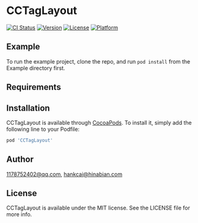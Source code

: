# CCTagLayout

[![CI Status](https://img.shields.io/travis/1178752402@qq.com/CCTagLayout.svg?style=flat)](https://travis-ci.org/1178752402@qq.com/CCTagLayout)
[![Version](https://img.shields.io/cocoapods/v/CCTagLayout.svg?style=flat)](https://cocoapods.org/pods/CCTagLayout)
[![License](https://img.shields.io/cocoapods/l/CCTagLayout.svg?style=flat)](https://cocoapods.org/pods/CCTagLayout)
[![Platform](https://img.shields.io/cocoapods/p/CCTagLayout.svg?style=flat)](https://cocoapods.org/pods/CCTagLayout)

## Example

To run the example project, clone the repo, and run `pod install` from the Example directory first.

## Requirements

## Installation

CCTagLayout is available through [CocoaPods](https://cocoapods.org). To install
it, simply add the following line to your Podfile:

```ruby
pod 'CCTagLayout'
```

## Author

1178752402@qq.com, hankcai@hinabian.com

## License

CCTagLayout is available under the MIT license. See the LICENSE file for more info.
